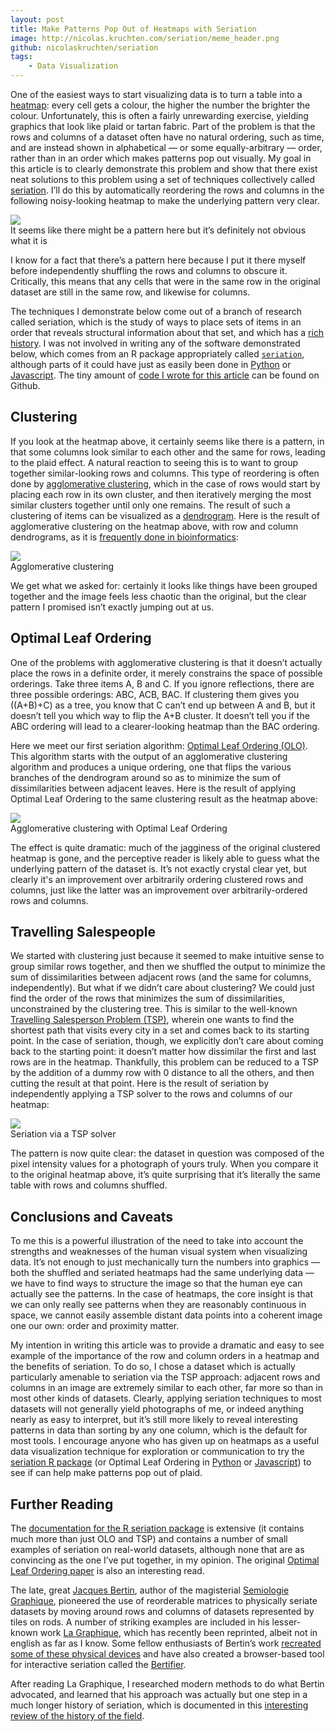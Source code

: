 ```yaml
---
layout: post
title: Make Patterns Pop Out of Heatmaps with Seriation
image: http://nicolas.kruchten.com/seriation/meme_header.png
github: nicolaskruchten/seriation
tags:
    - Data Visualization
---
```


One of the easiest ways to start visualizing data is to turn a table into a [heatmap]: every cell gets a colour, the higher the number the brighter the colour. Unfortunately, this is often a fairly unrewarding exercise, yielding graphics that look like plaid or tartan fabric. Part of the problem is that the rows and columns of a dataset often have no natural ordering, such as time, and are instead shown in alphabetical &mdash; or some equally-arbitrary &mdash; order, rather than in an order which makes patterns pop out visually. My goal in this article is to clearly demonstrate this problem and show that there exist neat solutions to this problem using a set of techniques collectively called [seriation]. I’ll do this by automatically reordering the rows and columns in the following noisy-looking heatmap to make the underlying pattern very clear.

<!-- more -->

![](http://nicolas.kruchten.com/seriation/shuffled_both.png)
<br />It seems like there might be a pattern here but it’s definitely not obvious what it is

I know for a fact that there’s a pattern here because I put it there myself before independently shuffling the rows and columns to obscure it. Critically, this means that any cells that were in the same row in the original dataset are still in the same row, and likewise for columns.

The techniques I demonstrate below come out of a branch of research called seriation, which is the study of ways to place sets of items in an order that reveals structural information about that set, and which has a [rich history][history]. I was not involved in writing any of the software demonstrated below, which comes from an R package appropriately called [`seriation`][seriation_r], although parts of it could have just as easily been done in [Python] or [Javascript]. The tiny amount of [code I wrote for this article][gh] can be found on Github.

## Clustering

If you look at the heatmap above, it certainly seems like there is a pattern, in that some columns look similar to each other and the same for rows, leading to the plaid effect. A natural reaction to seeing this is to want to group together similar-looking rows and columns. This type of reordering is often done by [agglomerative clustering], which in the case of rows would start by placing each row in its own cluster, and then iteratively merging the most similar clusters together until only one remains. The result of such a clustering of items can be visualized as a [dendrogram]. Here is the result of agglomerative clustering on the heatmap above, with row and column dendrograms, as it is [frequently done in bioinformatics][bio]:

![](http://nicolas.kruchten.com/seriation/clustered.png)
<br />Agglomerative clustering

We get what we asked for: certainly it looks like things have been grouped together and the image feels less chaotic than the original, but the clear pattern I promised isn’t exactly jumping out at us.

## Optimal Leaf Ordering

One of the problems with agglomerative clustering is that it doesn’t actually place the rows in a definite order, it merely constrains the space of possible orderings. Take three items A, B and C. If you ignore reflections, there are three possible orderings: ABC, ACB, BAC. If clustering them gives you ((A+B)+C) as a tree, you know that C can’t end up between A and B, but it doesn’t tell you which way to flip the A+B cluster. It doesn’t tell you if the ABC ordering will lead to a clearer-looking heatmap than the BAC ordering.

Here we meet our first seriation algorithm: [Optimal Leaf Ordering (OLO)][olo]. This algorithm starts with the output of an agglomerative clustering algorithm and produces a unique ordering, one that flips the various branches of the dendrogram around so as to minimize the sum of dissimilarities between adjacent leaves. Here is the result of applying Optimal Leaf Ordering to the same clustering result as the heatmap above:

![](http://nicolas.kruchten.com/seriation/clustered_olo.png)
<br />Agglomerative clustering with Optimal Leaf Ordering

The effect is quite dramatic: much of the jagginess of the original clustered heatmap is gone, and the perceptive reader is likely able to guess what the underlying pattern of the dataset is. It’s not exactly crystal clear yet, but clearly it's an improvement over arbitrarily ordering clustered rows and columns, just like the latter was an improvement over arbitrarily-ordered rows and columns.

## Travelling Salespeople

We started with clustering just because it seemed to make intuitive sense to group similar rows together, and then we shuffled the output to minimize the sum of dissimilarities between adjacent rows (and the same for columns, independently). But what if we didn’t care about clustering? We could just find the order of the rows that minimizes the sum of dissimilarities, unconstrained by the clustering tree. This is similar to the well-known [Travelling Salesperson Problem (TSP)][tsp], wherein one wants to find the shortest path that visits every city in a set and comes back to its starting point. In the case of seriation, though, we explicitly don’t care about coming back to the starting point: it doesn’t matter how dissimilar the first and last rows are in the heatmap. Thankfully, this problem can be reduced to a TSP by the addition of a dummy row with 0 distance to all the others, and then cutting the result at that point. Here is the result of seriation by independently applying a TSP solver to the rows and columns of our heatmap:


![](http://nicolas.kruchten.com/seriation/tsp.png)
<br />Seriation via a TSP solver

The pattern is now quite clear: the dataset in question was composed of the pixel intensity values for a photograph of yours truly. When you compare it to the original heatmap above, it’s quite surprising that it’s literally the same table with rows and columns shuffled.

## Conclusions and Caveats

To me this is a powerful illustration of the need to take into account the strengths and weaknesses of the human visual system when visualizing data. It’s not enough to just mechanically turn the numbers into graphics &mdash; both the shuffled and seriated heatmaps had the same underlying data &mdash; we have to find ways to structure the image so that the human eye can actually see the patterns. In the case of heatmaps, the core insight is that we can only really see patterns when they are reasonably continuous in space, we cannot easily assemble distant data points into a coherent image one our own: order and proximity matter.

My intention in writing this article was to provide a dramatic and easy to see example of the importance of the row and column orders in a heatmap and the benefits of seriation. To do so, I chose a dataset which is actually particularly amenable to seriation via the TSP approach: adjacent rows and columns in an image are extremely similar to each other, far more so than in most other kinds of datasets. Clearly, applying seriation techniques to most datasets will not generally yield photographs of me, or indeed anything nearly as easy to interpret, but it’s still more likely to reveal interesting patterns in data than sorting by any one column, which is the default for most tools. I encourage anyone who has given up on heatmaps as a useful data visualization technique for exploration or communication to try the [seriation R package][seriation_r] (or Optimal Leaf Ordering in [Python] or [Javascript]) to see if can help make patterns pop out of plaid.

## Further Reading

The [documentation for the R seriation package][seriation_r] is extensive (it contains much more than just OLO and TSP) and contains a number of small examples of seriation on real-world datasets, although none that are as convincing as the one I’ve put together, in my opinion. The original [Optimal Leaf Ordering paper][olo] is also an interesting read.

The late, great [Jacques Bertin][jb], author of the magisterial [Semiologie Graphique][sg], pioneered the use of reorderable matrices to physically seriate datasets by moving around rows and columns of datasets represented by tiles on rods. A number of striking examples are included in his lesser-known work [La Graphique][lg], which has recently been reprinted, albeit not in english as far as I know. Some fellow enthusiasts of Bertin’s work [recreated some of these physical devices][diy] and have also created a browser-based tool for interactive seriation called the [Bertifier].

After reading La Graphique, I researched modern methods to do what Bertin advocated, and learned that his approach was actually but one step in a much longer history of seriation, which is documented in this [interesting review of the history of the field][history].


[heatmap]: https://en.wikipedia.org/wiki/Heat_map
[seriation]: https://en.wikipedia.org/wiki/Seriation_(statistics)
[seriation_r]: https://cran.r-project.org/web/packages/seriation/vignettes/seriation.pdf
[Python]: https://docs.scipy.org/doc/scipy/reference/generated/scipy.cluster.hierarchy.linkage.html
[Javascript]: https://github.com/jdfekete/reorder.js/
[gh]: https://github.com/nicolaskruchten/seriation
[agglomerative clustering]: https://en.wikipedia.org/wiki/Hierarchical_clustering#Agglomerative_clustering_example
[dendrogram]: https://en.wikipedia.org/wiki/Dendrogram
[bio]: https://www.google.com/images?q=bioinformatics+heatmap
[olo]: http://www.cs.cmu.edu/~zivbj/compBio/BarGifJaa-ismb01.pdf
[tsp]: https://en.wikipedia.org/wiki/Travelling_salesman_problem
[jb]: https://en.wikipedia.org/wiki/Jacques_Bertin
[sg]: http://esripress.esri.com/display/index.cfm?fuseaction=display&websiteID=190
[lg]: http://www.zones-sensibles.org/jacques-bertin-la-graphique-et-le-traitement-graphique-de-linformation/
[diy]: http://www.aviz.fr/diyMatrix/
[Bertifier]: http://www.aviz.fr/Bertifier/Bertifier
[history]: http://innar.com/Liiv_Seriation.pdf
